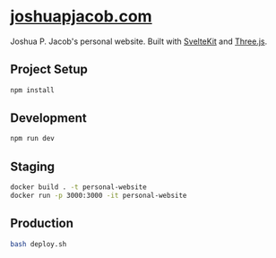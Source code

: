 # [joshuapjacob.com](https://joshuapjacob.com/)

Joshua P. Jacob's personal website. Built with [SvelteKit](https://kit.svelte.dev/) and [Three.js](https://threejs.org/).

## Project Setup

```bash
npm install
```

## Development

```bash
npm run dev
```

## Staging

```bash
docker build . -t personal-website
docker run -p 3000:3000 -it personal-website
```

## Production

```bash
bash deploy.sh
```
